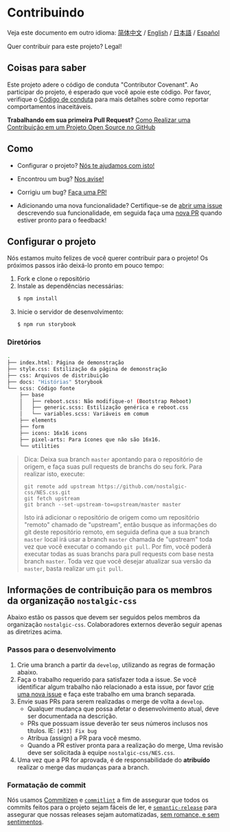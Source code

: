 # Contribuindo

Veja este documento em outro idioma:
[简体中文](CONTRIBUTING-zh-CN.md) / [English](CONTRIBUTING.md) / [日本語](.github/CONTRIBUTING-jp.md) / [Español](.github/CONTRIBUTING-es.md)

Quer contribuir para este projeto? Legal!

## Coisas para saber

Este projeto adere o código de conduta "Contributor Covenant". Ao participar do projeto, é esperado que você apoie este código. Por favor, verifique o [Código de conduta][code-of-conduct] para mais detalhes sobre como reportar comportamentos inaceitáveis.

**Trabalhando em sua primeira Pull Request?**
[Como Realizar uma Contribuição em um Projeto Open Source no GitHub][egghead]

## Como

* Configurar o projeto?
  [Nós te ajudamos com isto!](#project-setup)

* Encontrou um bug?
  [Nos avise!][new-issue]

* Corrigiu um bug?
  [Faça uma PR!][new-pr]

* Adicionando uma nova funcionalidade?
  Certifique-se de [abrir uma issue][new-issue] descrevendo sua funcionalidade, em seguida faça uma [nova PR][new-pr] quando estiver pronto para o feedback!

## Configurar o projeto

Nós estamos muito felizes de você querer contribuir para o projeto! Os próximos passos irão deixá-lo pronto em pouco tempo:

1. Fork e clone o repositório
2. Instale as dependências necessárias:
    ```sh
    $ npm install
    ```
3. Inicie o servidor de desenvolvimento:
    ```sh
    $ npm run storybook
    ```

### Diretórios
```sh
.
├── index.html: Página de demonstração
├── style.css: Estilização da página de demonstração
├── css: Arquivos de distribuição
├── docs: "Histórias" Storybook
└── scss: Código fonte
    ├── base
    │   ├── reboot.scss: Não modifique-o! (Bootstrap Reboot)
    │   ├── generic.scss: Estilização genérica e reboot.css
    │   └── variables.scss: Variáveis em comum
    ├── elements
    ├── form
    ├── icons: 16x16 icons
    ├── pixel-arts: Para ícones que não são 16x16.
    └── utilities
```

> Dica: Deixa sua branch `master` apontando para o repositório de origem, e faça suas pull requests de branchs do seu fork. Para realizar isto, execute:
>
> ```
> git remote add upstream https://github.com/nostalgic-css/NES.css.git
> git fetch upstream
> git branch --set-upstream-to=upstream/master master
> ```
>
> Isto irá adicionar o repositório de origem como um repositório "remoto" chamado de "upstream", então busque as informações do git deste repositório remoto, em seguida defina que a sua branch `master` local irá usar a branch `master` chamada de "upstream" toda vez que você executar o comando `git pull`. Por fim, você poderá executar todas as suas branchs para pull requests com base nesta branch `master`. Toda vez que você desejar atualizar sua versão da `master`, basta realizar um `git pull`.

## Informações de contribuição para os membros da organização `nostalgic-css`

Abaixo estão os passos que devem ser seguidos pelos membros da organização `nostalgic-css`. Colaboradores externos deverão seguir apenas as diretrizes acima.

### Passos para o desenvolvimento

1. Crie uma branch a partir da `develop`, utilizando as regras de formação abaixo.
2. Faça o trabalho requerido para satisfazer toda a issue. Se você identificar algum trabalho não relacionado a esta issue, por favor [crie uma nova issue][new-issue] e faça este trabalho em uma branch separada.
3. Envie suas PRs para serem realizadas o merge de volta a `develop`.
    * Qualquer mudança que possa afetar o desenvolvimento atual, deve ser documentada na descrição.
    * PRs que possuam issue deverão ter seus números inclusos nos títulos. IE: `[#33] Fix bug`
    * Atribua (assign) a PR para você mesmo.
    * Quando a PR estiver pronta para a realização do merge, Uma revisão deve ser solicitada à equipe `nostalgic-css/NES.css`.
4. Uma vez que a PR for aprovada, é de responsabilidade do **atribuído** realizar o merge das mudanças para a branch.

### Formatação de commit

Nós usamos [Commitizen][commitizen] e [`commitlint`][commitlint] a fim de assegurar que todos os commits feitos para o projeto sejam fáceis de ler, e [`semantic-release`][semantic-release] para assegurar que nossas releases sejam automatizadas, [sem romance, e sem sentimentos][sentimental-versioning].





[code-of-conduct]: https://github.com/nostalgic-css/NES.css/blob/master/CODE_OF_CONDUCT-pt-BR.md
[commitizen]: https://github.com/commitizen/cz-cli
[commitlint]: [https://github.com/marionebl/commitlint]
[egghead]: https://egghead.io/series/how-to-contribute-to-an-open-source-project-on-github
[new-issue]: https://github.com/nostalgic-css/NES.css/issues/new
[new-pr]: https://github.com/nostalgic-css/NES.css/compare/develop...develop
[semantic-release]: https://github.com/semantic-release/semantic-release
[sentimental-versioning]: http://sentimentalversioning.org/
